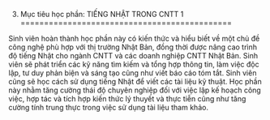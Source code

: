 3. Mục tiêu học phần: TIẾNG NHẬT TRONG CNTT 1
=============================================

Sinh viên hoàn thành học phần này có kiến thức và hiểu biết về một chủ
đề công nghệ phù hợp với thị trường Nhật Bản, đồng thời được nâng cao
trình độ tiếng Nhật cho ngành CNTT và các doanh nghiệp CNTT Nhật Bản.
Sinh viên sẽ phát triển các kỹ năng tìm kiếm và tổng hợp thông tin, làm
việc độc lập, tư duy phản biện và sáng tạo cũng như viết báo cáo tóm
tắt. Sinh viên cũng sẽ học cách sử dụng tiếng Nhật để viết các tài liệu
kỹ thuật. Học phần này nhằm tăng cường thái độ chuyên nghiệp đối với
việc lập kế hoạch công việc, hợp tác và tích hợp kiến thức lý thuyết và
thực tiễn cũng như tăng cường tính trung thực trong việc sử dụng tài
liệu tham khảo.

